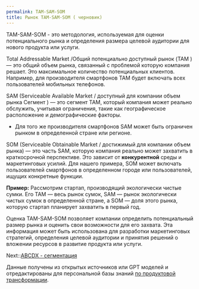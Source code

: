 ```yaml
---
permalink: TAM-SAM-SOM
title: Рынок TAM-SAM-SOM ( черновик)
---
```


TAM-SAM-SOM - это методология, используемая для оценки потенциального рынка и определения размера целевой аудитории для нового продукта или услуги.

Total Addressable Market /Общий потенциально доступный рынок (TAM )  — это общий объем рынка, связанный с проблемой которую компания решает. Это максимальное количество потенциальных клиентов. 
Например, для производителя смартфонов TAM будет включать всех пользователей мобильных телефонов.

SAM (Serviceable Available Market /  доступный для компании объем рынка Сегмент )  — это сегмент TAM, который компания может реально обслужить, учитывая ограничения, такие как географическое расположение и демографические факторы. 

* Для того же производителя смартфонов SAM может быть ограничен рынком в определенной стране или регионе.

SOM (Serviceable Obtainable Market / достижимый для компании объем рынка) — это часть SAM, которую компания реально может захватить в краткосрочной перспективе. Это зависит от **конкурентной** среды и маркетинговых усилий. Для нашего примера, SOM может включать пользователей смартфонов в определенном городе или пользователей, ищущих конкретные функции.

**Пример:** Рассмотрим стартап, производящий экологически чистые сумки. 
Его TAM — весь рынок сумок, 
SAM — рынок экологически чистых сумок в определенной стране, 
а SOM — доля этого рынка, которую стартап планирует захватить в первый год.

Оценка TAM-SAM-SOM позволяет компании определить потенциальный размер рынка и оценить свои возможности для его захвата. Эта информация может быть использована для разработки маркетинговых стратегий, определения целевой аудитории и принятия решений о вложении ресурсов в развитие продукта или услуги.

Next::[ABCDX - сегментация](../1%20%D0%A1%D0%B8%D1%81%D1%82%D0%B5%D0%BC%D0%BD%D0%BE%D0%B5%20%D1%83%D0%BF%D1%80%D0%B0%D0%B2%D0%BB%D0%B5%D0%BD%D0%B8%D0%B5%20%D0%BF%D1%80%D0%BE%D0%B4%D1%83%D0%BA%D1%82%D0%BE%D0%BC/ABCDX%20-%20%D1%81%D0%B5%D0%B3%D0%BC%D0%B5%D0%BD%D1%82%D0%B0%D1%86%D0%B8%D1%8F.md)

Данные получены из открытых источников  или GPT моделей  и отредактированы  для персональной базы знаний [по продуктовой трансформации](https://psf.master-strategy.ru/strategy-is.shtml).

